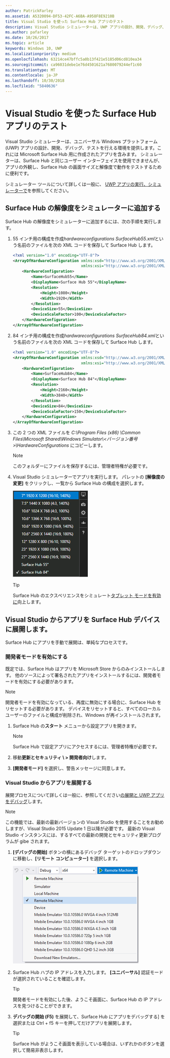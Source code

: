 ```yaml
---
author: PatrickFarley
ms.assetid: A5320094-DF53-42FC-A6BA-A958F8E9210B
title: Visual Studio を使った Surface Hub アプリのテスト
description: Visual Studio シミュレーターは、UWP アプリの設計、開発、デバッグ、テストを行える環境を提供します。これには Surface Hub 用に作成されたアプリを含みます。
ms.author: pafarley
ms.date: 10/26/2017
ms.topic: article
keywords: Windows 10, UWP
ms.localizationpriority: medium
ms.openlocfilehash: 63214ce47bffc5a0b13f421e5185d06cd810ea34
ms.sourcegitcommit: ca96031debe1e76d4501621a7680079244ef1c60
ms.translationtype: MT
ms.contentlocale: ja-JP
ms.lasthandoff: 10/30/2018
ms.locfileid: "5840636"
---
```

# <a name="test-surface-hub-apps-using-visual-studio"></a>Visual Studio を使った Surface Hub アプリのテスト
Visual Studio シミュレーターは、ユニバーサル Windows プラットフォーム (UWP) アプリの設計、開発、デバッグ、テストを行える環境を提供します。これには Microsoft Surface Hub 用に作成されたアプリを含みます。 シミュレーターは、Surface Hub と同じユーザー インターフェイスを使用できませんが、アプリの外観し、Surface Hub の画面サイズと解像度で動作をテストするために便利です。

シミュレーター ツールについて詳しくは一般に、 [UWP アプリの実行、シミュレーターで](https://docs.microsoft.com/visualstudio/debugger/run-windows-store-apps-in-the-simulator)を参照してください。

## <a name="add-surface-hub-resolutions-to-the-simulator"></a>Surface Hub の解像度をシミュレーターに追加する
Surface Hub の解像度をシミュレーターに追加するには、次の手順を実行します。

1. 55 インチ用の構成を作成*hardwareconfigurations SurfaceHub55.xml*という名前のファイルを次の XML コードを保存して Surface Hub します。  

    ```xml
    <?xml version="1.0" encoding="UTF-8"?>
    <ArrayOfHardwareConfiguration xmlns:xsd="http://www.w3.org/2001/XMLSchema"
                                  xmlns:xsi="http://www.w3.org/2001/XMLSchema-instance">
        <HardwareConfiguration>
            <Name>SurfaceHub55</Name>
            <DisplayName>Surface Hub 55"</DisplayName>
            <Resolution>
                <Height>1080</Height>
                <Width>1920</Width>
            </Resolution>
            <DeviceSize>55</DeviceSize>
            <DeviceScaleFactor>100</DeviceScaleFactor>
        </HardwareConfiguration>
    </ArrayOfHardwareConfiguration>
    ```

2. 84 インチ用の構成を作成*hardwareconfigurations SurfaceHub84.xml*という名前のファイルを次の XML コードを保存して Surface Hub します。

    ```xml
    <?xml version="1.0" encoding="UTF-8"?>
    <ArrayOfHardwareConfiguration xmlns:xsd="http://www.w3.org/2001/XMLSchema"
                                  xmlns:xsi="http://www.w3.org/2001/XMLSchema-instance">
        <HardwareConfiguration>
            <Name>SurfaceHub84</Name>
            <DisplayName>Surface Hub 84"</DisplayName>
            <Resolution>
                <Height>2160</Height>
                <Width>3840</Width>
            </Resolution>
            <DeviceSize>84</DeviceSize>
            <DeviceScaleFactor>150</DeviceScaleFactor>
        </HardwareConfiguration>
    </ArrayOfHardwareConfiguration>
    ```

3. この 2 つの XML ファイルを *C:\Program Files (x86) \Common Files\Microsoft Shared\Windows Simulator\\&lt;バージョン番号&gt;\HardwareConfigurations* にコピーします。

   > [!NOTE]
   > このフォルダーにファイルを保存するには、管理者特権が必要です。

4. Visual Studio シミュレーターでアプリを実行します。 パレットの **[解像度の変更]** をクリックし、一覧から Surface Hub の構成を選択します。

    ![Visual Studio シミュレーターの解像度](images/vs-simulator-resolutions.png)

   > [!TIP]
   > Surface Hub のエクスペリエンスをシミュレート[タブレット モードを有効に](http://windows.microsoft.com/windows-10/getstarted-like-a-tablet)向上します。

## <a name="deploy-apps-to-a-surface-hub-device-from-visual-studio"></a>Visual Studio からアプリを Surface Hub デバイスに展開します。
Surface Hub にアプリを手動で展開は、単純なプロセスです。

### <a name="enable-developer-mode"></a>開発者モードを有効にする
既定では、Surface Hub はアプリを Microsoft Store からのみインストールします。 他のソースによって署名されたアプリをインストールするには、開発者モードを有効にする必要があります。

> [!NOTE]
> 開発者モードを有効になっている、再度に無効にする場合に、Surface Hub をリセットする必要があります。 デバイスをリセットすると、すべてのローカル ユーザーのファイルと構成が削除され、Windows が再インストールされます。

1. Surface Hub の**スタート** メニューから設定アプリを開きます。

   > [!NOTE]
   > Surface Hub で設定アプリにアクセスするには、管理者特権が必要です。

2. 移動**更新とセキュリティ \ > 開発者向け**します。

3. **[開発者モード]** を選択し、警告メッセージに同意します。

### <a name="deploy-your-app-from-visual-studio"></a>Visual Studio からアプリを展開する
展開プロセスについて詳しくは一般に、参照してください[の展開と UWP アプリをデバッグ](https://msdn.microsoft.com/windows/uwp/debug-test-perf/deploying-and-debugging-uwp-apps)します。

   > [!NOTE]
   > この機能では、最新の最新バージョンの Visual Studio を使用することをお勧めしますが、Visual Studio 2015 Update 1 日以降が必要です。 最新の Visual Studio インスタンスには、するすべての最新の開発とセキュリティ更新プログラムが gibe されます。

1. **[デバッグの開始]** ボタンの横にあるデバッグ ターゲットのドロップダウンに移動し、**[リモート コンピューター]** を選択します。

    <!--lcap: in your screenshot, you have local machine selected-->

   ![Visual Studio のデバッグ ターゲットのドロップダウン](images/vs-debug-target.png)

2. Surface Hub ハブの IP アドレスを入力します。 **[ユニバーサル]** 認証モードが選択されていることを確認します。

   > [!TIP] 
   > 開発者モードを有効にした後、ようこそ画面に、Surface Hub の IP アドレスを見つけることができます。

3. **デバッグの開始 (F5)** を展開して、Surface Hub にアプリをデバッグする] を選択または Ctrl + f5 キーを押してだけアプリを展開します。

   > [!TIP]
   > Surface Hub がようこそ画面を表示している場合は、いずれかのボタンを選択して簡易非表示します。

